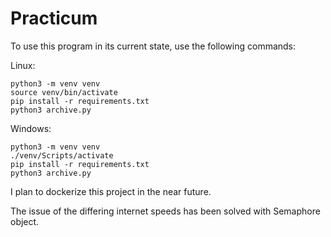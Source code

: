# Practicum

To use this program in its current state, use the following commands:

Linux:
```
python3 -m venv venv
source venv/bin/activate
pip install -r requirements.txt
python3 archive.py
```

Windows:
```
python3 -m venv venv
./venv/Scripts/activate
pip install -r requirements.txt
python3 archive.py
```

I plan to dockerize this project in the near future.

The issue of the differing internet speeds has been solved with Semaphore object.
